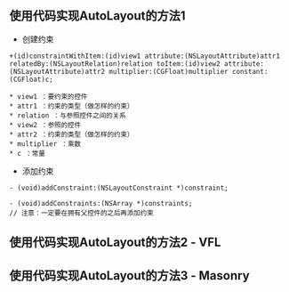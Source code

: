 ## 使用代码实现AutoLayout的方法1
- 创建约束

```objc
+(id)constraintWithItem:(id)view1 attribute:(NSLayoutAttribute)attr1 relatedBy:(NSLayoutRelation)relation toItem:(id)view2 attribute:(NSLayoutAttribute)attr2 multiplier:(CGFloat)multiplier constant:(CGFloat)c;

* view1 ：要约束的控件
* attr1 ：约束的类型（做怎样的约束）
* relation ：与参照控件之间的关系
* view2 ：参照的控件
* attr2 ：约束的类型（做怎样的约束）
* multiplier ：乘数
* c ：常量
```

- 添加约束

```objc
- (void)addConstraint:(NSLayoutConstraint *)constraint;

- (void)addConstraints:(NSArray *)constraints;
// 注意：一定要在拥有父控件的之后再添加约束
```

## 使用代码实现AutoLayout的方法2 - VFL

## 使用代码实现AutoLayout的方法3 - Masonry